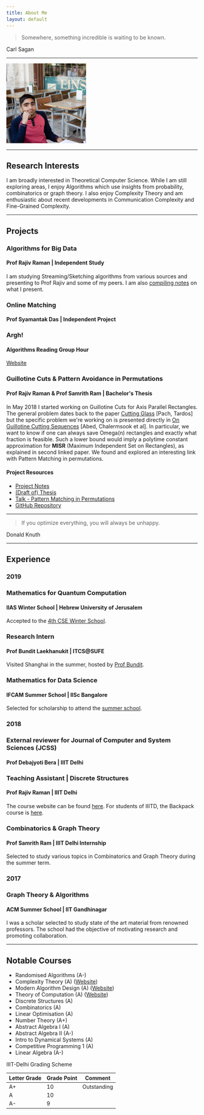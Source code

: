 ```yaml
---
title: About Me
layout: default
---
```


<head>
 <link rel="stylesheet" href="https://cdnjs.cloudflare.com/ajax/libs/font-awesome/4.7.0/css/font-awesome.min.css">
</head>

> Somewhere, something incredible is waiting to be known.

Carl Sagan

___

<img style="width:15em;" src="img/vienna.jpeg" class="img-responsive" alt="My Picture">
<a href="https://www.linkedin.com/in/akareddy" target="_blank" alt="linked in"><i class="fa fa-linkedin fa-2x"></i></a>  <a href="https://twitter.com/sidjai_" target="_blank"><i class="fa fa-twitter fa-2x"></i></a>


___

Research Interests
------

I am broadly interested in Theoretical Computer Science. While I am still exploring areas, I enjoy Algorithms which use insights from probability, combinatorics or graph theory. I also enjoy Complexity Theory and am enthusiastic about recent developments in Communication Complexity and Fine-Grained Complexity.

___

Projects
------
### Algorithms for Big Data
#### Prof Rajiv Raman | Independent Study
I am studying Streaming/Sketching algorithms from various sources and presenting to Prof Rajiv and some of my peers. I am also [compiling notes](https://drive.google.com/open?id=1WHWdqLdrVjDy0QJN4MpkjOJpQUcEhGRt) on what I present.

### Online Matching
#### Prof Syamantak Das | Independent Project

### Argh!
#### Algorithms Reading Group Hour

[Website](https://sites.google.com/iiitd.ac.in/argh)

### Guillotine Cuts & Pattern Avoidance in Permutations
#### Prof Rajiv Raman & Prof Samrith Ram | Bachelor's Thesis
In May 2018 I started working on Guillotine Cuts for Axis Parallel Rectangles. The general problem dates back to the paper [Cutting Glass](https://dl.acm.org/citation.cfm?id=336223) [Pach, Tardos] but the specific problem we're working on is presented directly in [On Guillotine Cutting Sequences](http://drops.dagstuhl.de/opus/volltexte/2015/5291/) [Abed, Chalermsook et al]. In particular, we want to know if one can always save Omega(n) rectangles and exactly what fraction is feasible. Such a lower bound would imply a polytime constant approximation for **MISR** (Maximum Independent Set on Rectangles), as explained in second linked paper. We found and explored an interesting link with Pattern Matching in permutations.

#### Project Resources

- [Project Notes](https://drive.google.com/file/d/1jIO42yqXNnvBV0but5ltBkpygqLOCK0j/view?usp=sharing)
- [(Draft of) Thesis](https://drive.google.com/open?id=1MuFOzVj7ZXyarMBzD414wb_ZIb7ey0na)
- [Talk - Pattern Matching in Permutations](https://drive.google.com/file/d/0B6YcTGvq8kkBTzNlRlJFbmEtY3BhUnZVNThNOTl4SklzRTZB/view?usp=sharing)
- [GitHub Repository](https://github.com/siddjai/GuillotineCuts)

___

> If you optimize everything, you will always be unhappy.

Donald Knuth

___

## Experience

### 2019
### Mathematics for Quantum Computation
#### IIAS Winter School | Hebrew University of Jerusalem
Accepted to the [4th CSE Winter School](http://ias.huji.ac.il/SchoolCSE4).

### Research Intern
#### Prof Bundit Laekhanukit | ITCS@SUFE
Visited Shanghai in the summer, hosted by [Prof Bundit](http://itcs.shufe.edu.cn/~blaekh/). 

### Mathematics for Data Science
#### IFCAM Summer School | IISc Bangalore
Selected for scholarship to attend the [summer school](http://math.iisc.ac.in/~ifcam/Summer_School2019.htm).

### 2018
### External reviewer for Journal of Computer and System Sciences (JCSS)
#### Prof Debajyoti Bera | IIIT Delhi

### Teaching Assistant | Discrete Structures
####  Prof Rajiv Raman | IIIT Delhi 
The course website can be found [here](https://sites.google.com/a/iiitd.ac.in/discrete-structures).
For students of IIITD, the Backpack course is [here](https://www.usebackpack.com/iiitd/m2018/mth210).

### Combinatorics & Graph Theory
####  Prof Samrith Ram | IIIT Delhi Internship
Selected to study various topics in Combinatorics and Graph Theory during the summer term.


### 2017
### Graph Theory & Algorithms
#### ACM Summer School | IIT Gandhinagar
I was a scholar selected to study state of the art material from renowned professors. The school had the objective of motivating research and promoting collaboration. 

___

Notable Courses
------
 - Randomised Algorithms (A-) 
 - Complexity Theory (A) ([Website](https://sites.google.com/a/iiitd.ac.in/cse621m18/))
 - Modern Algorithm Design (A) ([Website](https://sites.google.com/a/iiitd.ac.in/mad18/home))
 - Theory of Computation (A) ([Website](https://sites.google.com/a/iiitd.ac.in/cse322-w18/))
 - Discrete Structures (A)
 - Combinatorics (A)
 - Linear Optimisation (A)
 - Number Theory (A+) 
 - Abstract Algebra I (A)
 - Abstract Algebra II (A-) 
 - Intro to Dynamical Systems (A)
 - Competitive Programming 1 (A)
 - Linear Algebra (A-) 

 
IIIT-Delhi Grading Scheme
 
 Letter Grade | Grade Point | Comment
--- | --- | ---
A+ | 10 | Outstanding
A | 10 | 
A- | 9 |
